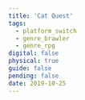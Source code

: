 ```yaml
---
title: 'Cat Quest'
tags:
  - platform_switch
  - genre_brawler
  - genre_rpg
digital: false
physical: true
guide: false
pending: false
date: 2019-10-25
---
```

